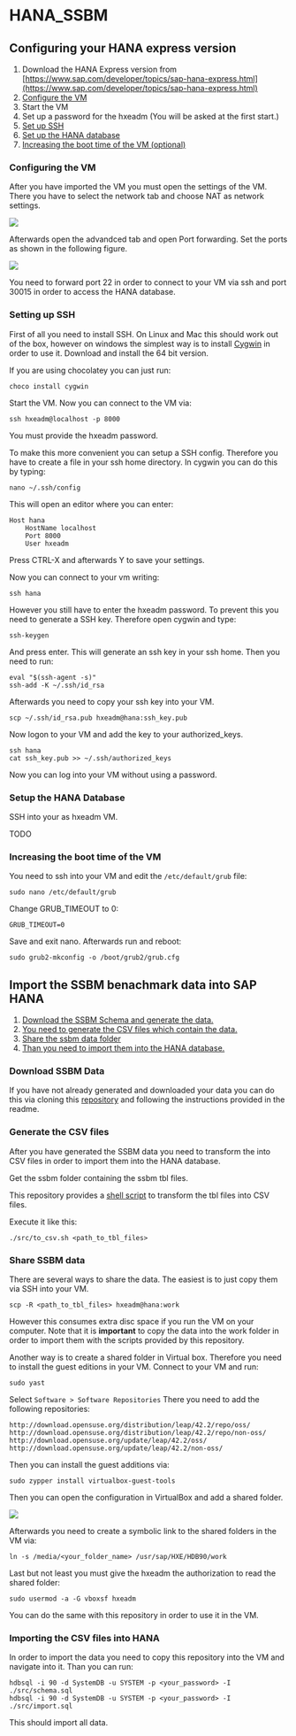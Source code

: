 # HANA_SSBM

## Configuring your HANA express version

1. Download the HANA Express version from [https://www.sap.com/developer/topics/sap-hana-express.html](https://www.sap.com/developer/topics/sap-hana-express.html)
2. [Configure the VM](#config_vm)
3. Start the VM
4. Set up a password for the hxeadm (You will be asked at the first start.)
5. [Set up SSH](#config_ssh)
6. [Set up the HANA database](#config_hana)
7. [Increasing the boot time of the VM (optional)](#config_boot)

### <a name="config_vm"></a> Configuring the VM

After you have imported the VM you must open the settings of the VM.
There you have to select the network tab and choose NAT as network settings.

![](./images/network-settings.png)

Afterwards open the advandced tab and open Port forwarding.
Set the ports as shown in the following figure.

![](./images/port-settings.png)

You need to forward port 22 in order to connect to your VM via ssh
and port 30015 in order to access the HANA database.

### <a name="config_ssh"></a> Setting up SSH

First of all you need to install SSH.
On Linux and Mac this should work out of the box, however on windows the simplest way
is to install [Cygwin](https://cygwin.com/install.html) in order to use it.
Download and install the 64 bit version.

If you are using chocolatey you can just run:
```
choco install cygwin
```

Start the VM.
Now you can connect to the VM via:

```
ssh hxeadm@localhost -p 8000
```

You must provide the hxeadm password.

To make this more convenient you can setup a SSH config.
Therefore you have to create a file in your ssh home directory.
In cygwin you can do this by typing:
```
nano ~/.ssh/config
```
This will open an editor where you can enter:
```
Host hana
    HostName localhost
	Port 8000
    User hxeadm
```
Press CTRL-X and afterwards Y to save your settings.

Now you can connect to your vm writing:
```
ssh hana
```
However you still have to enter the hxeadm password.
To prevent this you need to generate a SSH key.
Therefore open cygwin and type:
```
ssh-keygen
```
And press enter.
This will generate an ssh key in your ssh home.
Then you need to run:
```
eval "$(ssh-agent -s)"
ssh-add -K ~/.ssh/id_rsa
```
Afterwards you need to copy your ssh key into your VM.
```
scp ~/.ssh/id_rsa.pub hxeadm@hana:ssh_key.pub
```
Now logon to your VM and add the key to your authorized_keys.
```
ssh hana
cat ssh_key.pub >> ~/.ssh/authorized_keys
```
Now you can log into your VM without using a password.

### Setup the HANA Database

SSH into your as hxeadm VM.

TODO

### <a name="config_boot"></a> Increasing the boot time of the VM

You need to ssh into your VM and edit the ```/etc/default/grub``` file:

```
sudo nano /etc/default/grub
```

Change GRUB_TIMEOUT to 0:

```
GRUB_TIMEOUT=0
```

Save and exit nano.
Afterwards run and reboot:

```
sudo grub2-mkconfig -o /boot/grub2/grub.cfg
```

## Import the SSBM benachmark data into SAP HANA

1. [Download the SSBM Schema and generate the data.](#download_ssbm)
1. [You need to generate the CSV files which contain the data.](#generate_csv)
3. [Share the ssbm data folder](#share_folder)
2. [Than you need to import them into the HANA database.](#import_data)

### <a name="download_ssbm"></a> Download SSBM Data

If you have not already generated and downloaded your data you can do this via cloning
this [repository](https://github.com/electrum/ssb-dbgen) and following the instructions
provided in the readme.

### <a name="generate_csv"></a> Generate the CSV files
After you have generated the SSBM data you need to transform the into CSV files in order
to import them into the HANA database.

Get the ssbm folder containing the ssbm tbl files.

This repository provides a [shell script](./scr/to_csv.sh) to transform the tbl files into CSV files.

Execute it like this:

```
./src/to_csv.sh <path_to_tbl_files>
```

### <a name="share_folder"></a> Share SSBM data

There are several ways to share the data.
The easiest is to just copy them via SSH into your VM.
```
scp -R <path_to_tbl_files> hxeadm@hana:work
```
However this consumes extra disc space if you run the
VM on your computer.
Note that it is **important** to copy the data into the work folder
in order to import them with the scripts provided by this repository.

Another way is to create a shared folder in Virtual box.
Therefore you need to install the guest editions in your VM.
Connect to your VM and run:
```
sudo yast
```
Select ```Software > Software Repositories```
There you need to add the following repositories:
```
http://download.opensuse.org/distribution/leap/42.2/repo/oss/
http://download.opensuse.org/distribution/leap/42.2/repo/non-oss/
http://download.opensuse.org/update/leap/42.2/oss/
http://download.opensuse.org/update/leap/42.2/non-oss/
```

Then you can install the guest additions via:
```
sudo zypper install virtualbox-guest-tools
```

Then you can open the configuration in VirtualBox and add a shared folder.

![](./images/shared-folder-settings.png)

Afterwards you need to create a symbolic link to the shared folders in
the VM via:

```
ln -s /media/<your_folder_name> /usr/sap/HXE/HDB90/work
```

Last but not least you must give the hxeadm the authorization to
read the shared folder:

```
sudo usermod -a -G vboxsf hxeadm
```

You can do the same with this repository in order to use it in the VM.

### <a name="import_data"></a> Importing the CSV files into HANA

In order to import the data you need to copy this repository into the VM
and navigate into it.
Than you can run:

```
hdbsql -i 90 -d SystemDB -u SYSTEM -p <your_password> -I ./src/schema.sql
hdbsql -i 90 -d SystemDB -u SYSTEM -p <your_password> -I ./src/import.sql
```

This should import all data.
